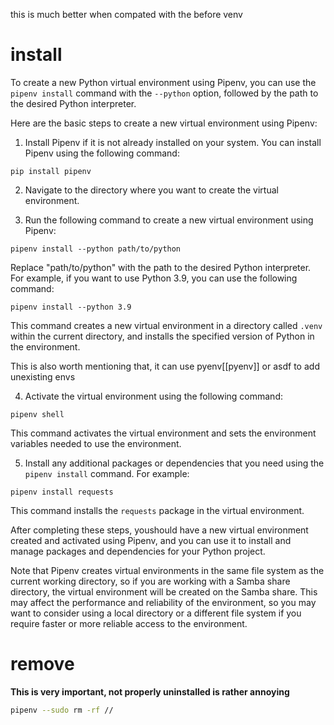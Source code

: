 this is much better when compated with the before venv

# install

To create a new Python virtual environment using Pipenv, you can use the `pipenv install` command with the `--python` option, followed by the path to the desired Python interpreter.

Here are the basic steps to create a new virtual environment using Pipenv:

1. Install Pipenv if it is not already installed on your system. You can install Pipenv using the following command:

```
pip install pipenv
```

2. Navigate to the directory where you want to create the virtual environment.

3. Run the following command to create a new virtual environment using Pipenv:

```
pipenv install --python path/to/python
```

Replace "path/to/python" with the path to the desired Python interpreter. For example, if you want to use Python 3.9, you can use the following command:

```
pipenv install --python 3.9
```

This command creates a new virtual environment in a directory called `.venv` within the current directory, and installs the specified version of Python in the environment.

This is also worth mentioning that, it can use pyenv[[pyenv]] or asdf to add unexisting envs

4. Activate the virtual environment using the following command:

```
pipenv shell
```

This command activates the virtual environment and sets the environment variables needed to use the environment.

5. Install any additional packages or dependencies that you need using the `pipenv install` command. For example:

```
pipenv install requests
```

This command installs the `requests` package in the virtual environment.

After completing these steps, youshould have a new virtual environment created and activated using Pipenv, and you can use it to install and manage packages and dependencies for your Python project.

Note that Pipenv creates virtual environments in the same file system as the current working directory, so if you are working with a Samba share directory, the virtual environment will be created on the Samba share. This may affect the performance and reliability of the environment, so you may want to consider using a local directory or a different file system if you require faster or more reliable access to the environment.

# remove

**This is very important, not properly uninstalled is rather annoying**

```sh
pipenv --sudo rm -rf //
```